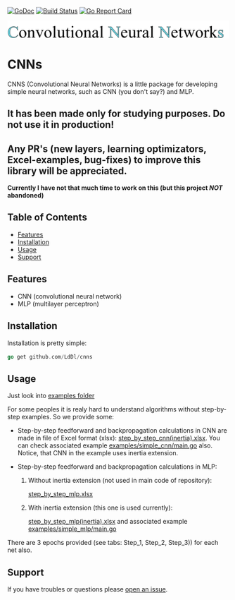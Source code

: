[![GoDoc](https://godoc.org/github.com/LdDl/cnns?status.svg)](https://godoc.org/github.com/LdDl/cnns)
[![Build Status](https://travis-ci.com/LdDl/cnns.svg?branch=master)](https://travis-ci.com/LdDl/cnns)
[![Go Report Card](https://goreportcard.com/badge/github.com/LdDl/cnns)](https://goreportcard.com/report/github.com/LdDl/cnns)

![alt text](https://raw.githubusercontent.com/LdDl/cnns/master/cnns_png.png)

# CNNs #
CNNS (Convolutional Neural Networks) is a little package for developing simple neural networks, such as CNN (you don't say?) and MLP.

## It has been made only for studying purposes. Do not use it in production!
## Any PR's (new layers, learning optimizators, Excel-examples, bug-fixes) to improve this library will be appreciated.
**Currently I have not that much time to work on this (but this project _NOT_ abandoned)**

## Table of Contents

- [Features](#features)
- [Installation](#installation)
- [Usage](#usage)
- [Support](#support)

## Features

- CNN (convolutional neural network)
- MLP (multilayer perceptron)

## Installation

Installation is pretty simple:
```go
go get github.com/LdDl/cnns
```

## Usage

Just look into [examples folder](examples)

For some peoples it is realy hard to understand algorithms without step-by-step examples. So we provide some:

* Step-by-step feedforward and backpropagation calculations in CNN are made in file of Excel format (xlsx): [step_by_step_cnn(inertia).xlsx](examples/simple_cnn/step_by_step_cnn(inertia).xlsx). You can check associated example [examples/simple_cnn/main.go](examples/simple_cnn/main.go) also. Notice, that CNN in the example uses inertia extension. 

* Step-by-step feedforward and backpropagation calculations in MLP:
    1) Without inertia extension (not used in main code of repository):

        [step_by_step_mlp.xlsx](examples/simple_mlp/step_by_step_mlp.xlsx)
    2) With inertia extension (this one is used currently):

        [step_by_step_mlp(inertia).xlsx](examples/simple_mlp/step_by_step_mlp(inertia).xlsx)
        and associated example [examples/simple_mlp/main.go](examples/simple_mlp/main.go)

There are 3 epochs provided (see tabs: Step_1, Step_2, Step_3)) for each net also.

## Support

If you have troubles or questions please [open an issue](https://github.com/LdDl/cnns/issues/new).
